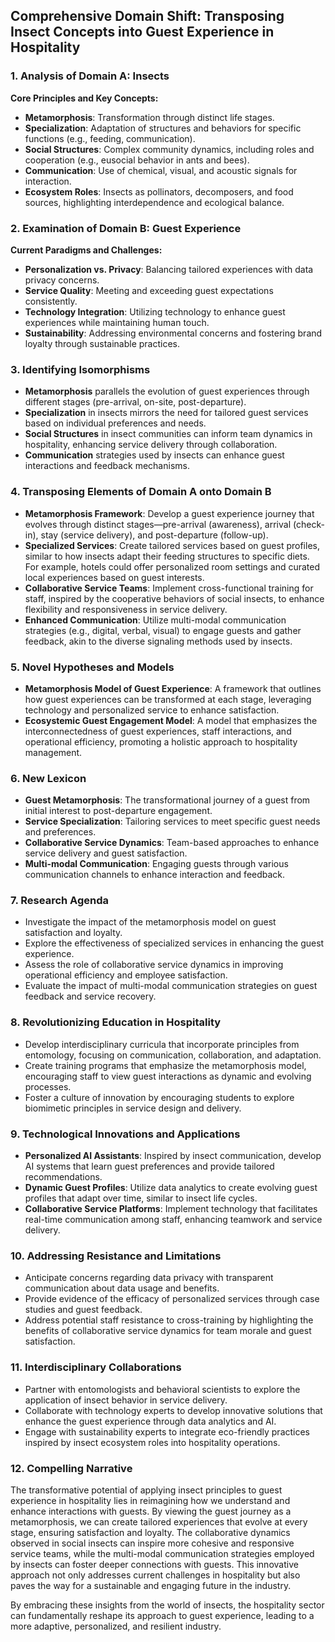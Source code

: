 ## Comprehensive Domain Shift: Transposing Insect Concepts into Guest Experience in Hospitality

### 1. Analysis of Domain A: Insects
**Core Principles and Key Concepts:**
- **Metamorphosis**: Transformation through distinct life stages.
- **Specialization**: Adaptation of structures and behaviors for specific functions (e.g., feeding, communication).
- **Social Structures**: Complex community dynamics, including roles and cooperation (e.g., eusocial behavior in ants and bees).
- **Communication**: Use of chemical, visual, and acoustic signals for interaction.
- **Ecosystem Roles**: Insects as pollinators, decomposers, and food sources, highlighting interdependence and ecological balance.

### 2. Examination of Domain B: Guest Experience
**Current Paradigms and Challenges:**
- **Personalization vs. Privacy**: Balancing tailored experiences with data privacy concerns.
- **Service Quality**: Meeting and exceeding guest expectations consistently.
- **Technology Integration**: Utilizing technology to enhance guest experiences while maintaining human touch.
- **Sustainability**: Addressing environmental concerns and fostering brand loyalty through sustainable practices.

### 3. Identifying Isomorphisms
- **Metamorphosis** parallels the evolution of guest experiences through different stages (pre-arrival, on-site, post-departure).
- **Specialization** in insects mirrors the need for tailored guest services based on individual preferences and needs.
- **Social Structures** in insect communities can inform team dynamics in hospitality, enhancing service delivery through collaboration.
- **Communication** strategies used by insects can enhance guest interactions and feedback mechanisms.

### 4. Transposing Elements of Domain A onto Domain B
- **Metamorphosis Framework**: Develop a guest experience journey that evolves through distinct stages—pre-arrival (awareness), arrival (check-in), stay (service delivery), and post-departure (follow-up).
- **Specialized Services**: Create tailored services based on guest profiles, similar to how insects adapt their feeding structures to specific diets. For example, hotels could offer personalized room settings and curated local experiences based on guest interests.
- **Collaborative Service Teams**: Implement cross-functional training for staff, inspired by the cooperative behaviors of social insects, to enhance flexibility and responsiveness in service delivery.
- **Enhanced Communication**: Utilize multi-modal communication strategies (e.g., digital, verbal, visual) to engage guests and gather feedback, akin to the diverse signaling methods used by insects.

### 5. Novel Hypotheses and Models
- **Metamorphosis Model of Guest Experience**: A framework that outlines how guest experiences can be transformed at each stage, leveraging technology and personalized service to enhance satisfaction.
- **Ecosystemic Guest Engagement Model**: A model that emphasizes the interconnectedness of guest experiences, staff interactions, and operational efficiency, promoting a holistic approach to hospitality management.

### 6. New Lexicon
- **Guest Metamorphosis**: The transformational journey of a guest from initial interest to post-departure engagement.
- **Service Specialization**: Tailoring services to meet specific guest needs and preferences.
- **Collaborative Service Dynamics**: Team-based approaches to enhance service delivery and guest satisfaction.
- **Multi-modal Communication**: Engaging guests through various communication channels to enhance interaction and feedback.

### 7. Research Agenda
- Investigate the impact of the metamorphosis model on guest satisfaction and loyalty.
- Explore the effectiveness of specialized services in enhancing the guest experience.
- Assess the role of collaborative service dynamics in improving operational efficiency and employee satisfaction.
- Evaluate the impact of multi-modal communication strategies on guest feedback and service recovery.

### 8. Revolutionizing Education in Hospitality
- Develop interdisciplinary curricula that incorporate principles from entomology, focusing on communication, collaboration, and adaptation.
- Create training programs that emphasize the metamorphosis model, encouraging staff to view guest interactions as dynamic and evolving processes.
- Foster a culture of innovation by encouraging students to explore biomimetic principles in service design and delivery.

### 9. Technological Innovations and Applications
- **Personalized AI Assistants**: Inspired by insect communication, develop AI systems that learn guest preferences and provide tailored recommendations.
- **Dynamic Guest Profiles**: Utilize data analytics to create evolving guest profiles that adapt over time, similar to insect life cycles.
- **Collaborative Service Platforms**: Implement technology that facilitates real-time communication among staff, enhancing teamwork and service delivery.

### 10. Addressing Resistance and Limitations
- Anticipate concerns regarding data privacy with transparent communication about data usage and benefits.
- Provide evidence of the efficacy of personalized services through case studies and guest feedback.
- Address potential staff resistance to cross-training by highlighting the benefits of collaborative service dynamics for team morale and guest satisfaction.

### 11. Interdisciplinary Collaborations
- Partner with entomologists and behavioral scientists to explore the application of insect behavior in service delivery.
- Collaborate with technology experts to develop innovative solutions that enhance the guest experience through data analytics and AI.
- Engage with sustainability experts to integrate eco-friendly practices inspired by insect ecosystem roles into hospitality operations.

### 12. Compelling Narrative
The transformative potential of applying insect principles to guest experience in hospitality lies in reimagining how we understand and enhance interactions with guests. By viewing the guest journey as a metamorphosis, we can create tailored experiences that evolve at every stage, ensuring satisfaction and loyalty. The collaborative dynamics observed in social insects can inspire more cohesive and responsive service teams, while the multi-modal communication strategies employed by insects can foster deeper connections with guests. This innovative approach not only addresses current challenges in hospitality but also paves the way for a sustainable and engaging future in the industry.

By embracing these insights from the world of insects, the hospitality sector can fundamentally reshape its approach to guest experience, leading to a more adaptive, personalized, and resilient industry.